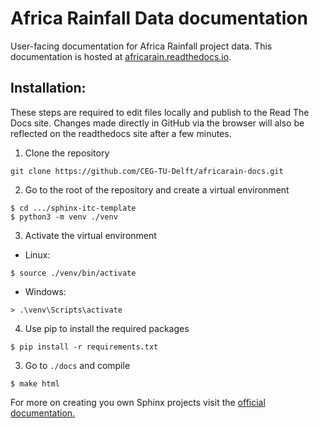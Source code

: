 # Africa Rainfall Data documentation 

User-facing documentation for Africa Rainfall project data. This documentation is hosted at [africarain.readthedocs.io](https://africarain.readthedocs.io/en/latest/).

## Installation:
These steps are required to edit files locally and publish to the Read The Docs site. Changes made directly in GitHub via the browser will also be reflected on the readthedocs site after a few minutes.

1. Clone the repository

``` shell
git clone https://github.com/CEG-TU-Delft/africarain-docs.git
```

2. Go to the root of the repository and create a virtual environment

``` shell
$ cd .../sphinx-itc-template
$ python3 -m venv ./venv
```

3. Activate the virtual environment

* Linux:

``` shell
$ source ./venv/bin/activate
```

* Windows:

```shell
> .\venv\Scripts\activate
```

4. Use pip to install the required packages

``` shell
$ pip install -r requirements.txt
```

3. Go to `./docs` and compile

``` shell
$ make html
```

For more on creating you own Sphinx projects visit the [official documentation.](https://docs.readthedocs.io/en/stable/intro/getting-started-with-sphinx.html)
